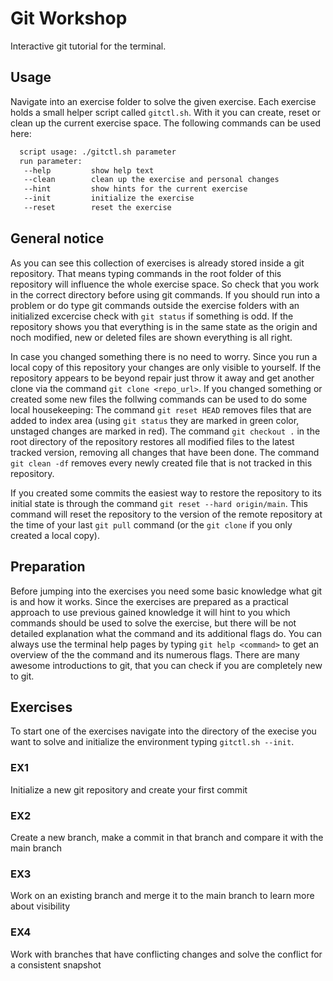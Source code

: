 # Git Workshop

Interactive git tutorial for the terminal.

## Usage
Navigate into an exercise folder to solve the given exercise. Each exercise holds a small helper script called `gitctl.sh`.
With it you can create, reset or clean up the current exercise space. The following commands can be used here:
```bash
  script usage: ./gitctl.sh parameter
  run parameter:
   --help         show help text
   --clean        clean up the exercise and personal changes
   --hint         show hints for the current exercise
   --init         initialize the exercise
   --reset        reset the exercise
```

## General notice
As you can see this collection of exercises is already stored inside a git repository. That means typing commands in the root folder of this repository will
influence the whole exercise space. So check that you work in the correct directory before using git commands. If you should run into a problem or do type git 
commands outside the exercise folders with an initialized excercise check with `git status` if something is odd. If the repository shows you that everything is
in the same state as the origin and noch modified, new or deleted files are shown everything is all right.

In case you changed something there is no need to worry. Since you run a local copy of this repository your changes are only visible to yourself. If the 
repository appears to be beyond repair just throw it away and get another clone via the command `git clone <repo_url>`. If you changed something or created some
new files the follwing commands can be used to do some local housekeeping:
The command `git reset HEAD` removes files that are added to index area (using `git status` they are marked in green color, unstaged changes are marked in red).
The command `git checkout .` in the root directory of the repository restores all modified files to the latest tracked version, removing all changes that have 
been done.
The command `git clean -df` removes every newly created file that is not tracked in this repository.

If you created some commits the easiest way to restore the repository to its initial state is through the command `git reset --hard origin/main`. This command 
will reset the repository to the version of the remote repository at the time of your last `git pull` command (or the `git clone` if you only created a local 
copy).

## Preparation
Before jumping into the exercises you need some basic knowledge what git is and how it works. Since the exercises are prepared as a practical approach to use 
previous gained knowledge it will hint to you which commands should be used to solve the exercise, but there will be not detailed explanation what the command
and its additional flags do. You can always use the terminal help pages by typing `git help <command>` to get an overview of the the command and its numerous 
flags.
There are many awesome introductions to git, that you can check if you are completely new to git.

## Exercises
To start one of the exercises navigate into the directory of the execise you want to solve and initialize the environment typing `gitctl.sh --init`.

### EX1
Initialize a new git repository and create your first commit

### EX2
Create a new branch, make a commit in that branch and compare it with the main branch

### EX3
Work on an existing branch and merge it to the main branch to learn more about visibility

### EX4
Work with branches that have conflicting changes and solve the conflict for a consistent snapshot
